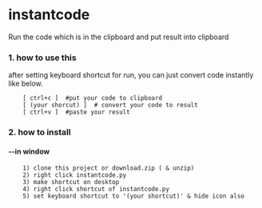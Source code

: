 # instantcode
Run the code which is in the clipboard and put result into clipboard


### 1. how to use this

after setting keyboard shortcut for run, 
you can just convert code instantly like below.

        [ ctrl+c ]  #put your code to clipboard 
        [ (your shorcut) ]  # convert your code to result
        [ ctrl+v ]  #paste your result  


### 2. how to install

#### --in window

        1) clone this project or download.zip ( & unzip)
        2) right click instantcode.py
        3) make shortcut on desktop
        4) right click shortcut of instantcode.py
        5) set keyboard shortcut to '(your shortcut)' & hide icon also
